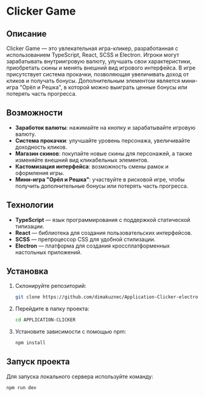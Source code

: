 # Clicker Game

## Описание

Clicker Game — это увлекательная игра-кликер, разработанная с использованием TypeScript, React, SCSS и Electron. Игроки могут зарабатывать внутриигровую валюту, улучшать свои характеристики, приобретать скины и менять внешний вид игрового интерфейса. В игре присутствует система прокачки, позволяющая увеличивать доход от кликов и получать бонусы. Дополнительным элементом является мини-игра "Орёл и Решка", в которой можно выиграть ценные бонусы или потерять часть прогресса.

## Возможности

- **Заработок валюты**: нажимайте на кнопку и зарабатывайте игровую валюту.
- **Система прокачки**: улучшайте уровень персонажа, увеличивайте доходность кликов.
- **Магазин скинов**: покупайте новые скины для персонажей, а также изменяйте внешний вид кликабельных элементов.
- **Кастомизация интерфейса**: возможность смены рамок и оформления игры.
- **Мини-игра "Орёл и Решка"**: участвуйте в рисковой игре, чтобы получить дополнительные бонусы или потерять часть прогресса.

## Технологии

- **TypeScript** — язык программирования с поддержкой статической типизации.
- **React** — библиотека для создания пользовательских интерфейсов.
- **SCSS** — препроцессор CSS для удобной стилизации.
- **Electron** — платформа для создания кроссплатформенных настольных приложений.

## Установка

1. Склонируйте репозиторий:
   ```sh
   git clone https://github.com/dimakuznec/Application-Clicker-electron.git
   ```
2. Перейдите в папку проекта:
   ```sh
   cd APPLICATION-CLICKER
   ```
3. Установите зависимости с помощью npm:
   ```sh
   npm install
   ```

## Запуск проекта

Для запуска локального сервера используйте команду:

```sh
npm run dev
```
